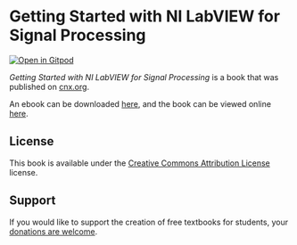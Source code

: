 # Getting Started with NI LabVIEW for Signal Processing

[![Open in Gitpod](https://gitpod.io/button/open-in-gitpod.svg)](https://gitpod.io/from-referrer/)

_Getting Started with NI LabVIEW for Signal Processing_ is a book that was published on [cnx.org](https://cnx.org/).

An ebook can be downloaded [here](https://github.com/cnx-user-books/cnxbook-getting-started-with-ni-labview-for-signal-processing/releases/latest), and the book can be viewed online [here](https://github.com/cnx-user-books/cnxbook-getting-started-with-ni-labview-for-signal-processing/releases/latest).

## License
This book is available under the [Creative Commons Attribution License](./LICENSE) license.

## Support
If you would like to support the creation of free textbooks for students, your [donations are welcome](https://riceconnect.rice.edu/donation/support-openstax-banner).
